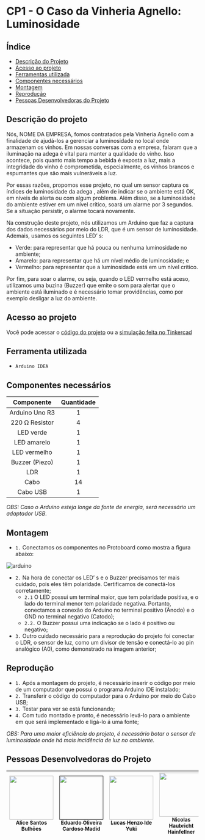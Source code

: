 # CP1 - O Caso da Vinheria Agnello: Luminosidade

## Índice
  * [Descrição do Projeto](#descrição-do-projeto)
  * [Acesso ao projeto](#acesso-ao-projeto)
  * [Ferramentas utilizada](#ferramenta-utilizada)
  * [Componentes necessários](#componentes-necessários)
  * [Montagem](#montagem)
  * [Reprodução](#reprodução)
  * [Pessoas Desenvolvedoras do Projeto](#pessoas-desenvolvedoras-do-projeto)

## Descrição do projeto
<p>
Nós, NOME DA EMPRESA, fomos contratados pela Vinheria Agnello com a finalidade de ajudá-los a gerenciar a luminosidade no local onde armazenam os vinhos. Em nossas conversas com a empresa, falaram que a iluminação na adega é vital para manter a qualidade do vinho. Isso acontece, pois quanto mais tempo a bebida é exposta a luz, mais a integridade do vinho é comprometida, especialmente, os vinhos brancos e espumantes que são mais vulneráveis a luz.
</p>
<p>
Por essas razões, propomos esse projeto, no qual um sensor captura os índices de luminosidade da adega , além de indicar se o ambiente está OK, em níveis de alerta ou com algum problema. Além disso, se a luminosidade do ambiente estiver em um nível crítico, soará um alarme por 3 segundos. Se a situação persistir, o alarme tocará novamente.
</p>
<p>
Na construção deste projeto, nós utilizamos um Arduino que faz a captura dos dados necessários por meio do LDR, que é um sensor de luminosidade. Ademais, usamos os seguintes LED’ s:
</p>

* Verde: para representar que há pouca ou nenhuma luminosidade no ambiente;
* Amarelo:  para representar que há um nível médio de luminosidade; e
* Vermelho: para representar que a luminosidade está em um nível crítico.
<p>
Por fim, para soar o alarme, ou seja, quando o LED vermelho está aceso, utilizamos uma buzina (Buzzer) que emite o som para alertar que o ambiente está iluminado e é necessário tomar providências, como por exemplo desligar a luz do ambiente.
</p>

## Acesso ao projeto

Você pode acessar o [código do projeto](CP1.c) ou a [simulação feita no Tinkercad](https://www.tinkercad.com/things/aIxQMSG1Vik-cp1-o-caso-da-vinheira-agnello)

## Ferramenta utilizada

- ``Arduino IDEA``

## Componentes necessários

|   Componente   | Quantidade |
|:--------------:|:----------:|
| Arduino Uno R3 |      1     |
| 220 Ω Resistor |      4     |
|    LED verde   |      1     |
|   LED amarelo  |      1     |
|  LED vermelho  |      1     |
| Buzzer (Piezo) |      1     |
|       LDR      |      1     |
|      Cabo      |     14     |
|    Cabo USB    |      1     |

*OBS: Caso o Arduino esteja longe da fonte de energia, será necessário um adaptador USB.*


## Montagem

- ``1.`` Conectamos os componentes no Protoboard como mostra a figura abaixo:

![arduino](https://github.com/AliceSBulhoes/CP1-Edge-1SEM/assets/101829188/f1a9199e-5e93-4e18-a07d-5b6091818208)

- ``2.`` Na hora de conectar os LED’ s e o Buzzer precisamos ter mais cuidado, pois eles têm polaridade. Certificamos de conectá-los corretamente;
   - ``2.1`` O LED possui um terminal maior, que tem polaridade positiva, e o lado do terminal menor tem polaridade negativa. Portanto, conectamos a conexão do Arduino no terminal positivo (Ânodo) e o GND no terminal negativo (Catodo);
   - ``2.2.`` O Buzzer possui uma indicação se o lado é positivo ou negativo;
- ``3.`` Outro cuidado necessário para a reprodução do projeto foi conectar o LDR, o sensor de luz, como um divisor de tensão e conectá-lo ao pin analógico (A0), como demonstrado na imagem anterior;

## Reprodução

- ``1.`` Após a montagem do projeto, é necessário inserir o código por meio de um computador que possui o programa Arduino IDE instalado;
- ``2.`` Transferir o código do computador para  o Arduino por meio do Cabo USB;
-  ``3.`` Testar para ver se está funcionando;
-  ``4.`` Com tudo montado e pronto, é necessário levá-lo para o ambiente em que será implementado e ligá-lo á uma fonte;
  
*OBS: Para uma maior eficiência do projeto, é necessário botar o sensor de luminosidade onde há mais incidência de luz no ambiente.*

## Pessoas Desenvolvedoras do Projeto

| [<img src="https://avatars.githubusercontent.com/u/101829188?v=4" width=115><br><sub>Alice Santos Bulhões</sub>](https://github.com/AliceSBulhoes) |  [<img src="" width=115><br><sub>Eduardo Oliveira Cardoso Madid</sub>]() |  [<img src="" width=115><br><sub>Lucas Henzo Ide Yuki</sub>](https://github.com/LucasYuki1) | [<img src="https://avatars.githubusercontent.com/u/153787379?v=4" width=115><br><sub>Nicolas Haubricht Hainfellner</sub>](https://avatars.githubusercontent.com/u/153787379?v=4) |
| :---: | :---: | :---: | :---: |




